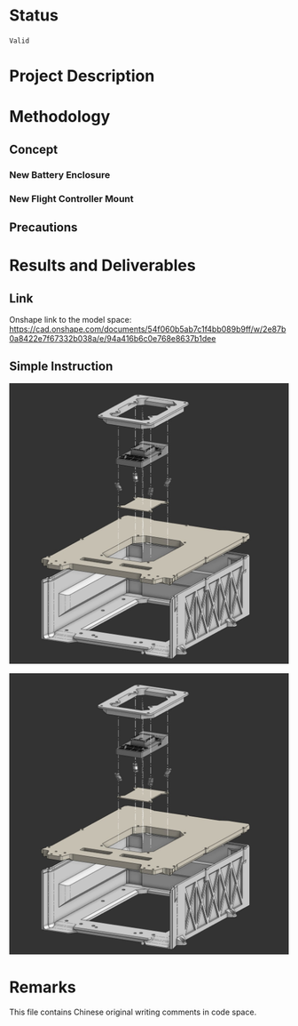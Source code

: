 [Chinese language comparison included 包含汉语对照]: #
# Status 
[状态]: #

`Valid`

[有效]: #

# Project Description 
[介绍]: #

[基于近期的试飞结果和对pt1三维设计工作空间的优化需求，工程部门在经过商讨后决定设立此任务，以便于对pt1的部分外壳和结构做出改进。]: #
[改进的部分包括新的Battery enclosure的组装件，以及新的飞行控制器安装座的组装件。另有新计划为飞行控制器设计保护舱盖，但此新计划预计将在本次组装件实地测试成功后再继续进行。]: #
[另外，基于志愿，本次项目还附加了对Tattu 3.5电池卡扣的局部重新设计，其结构强度已强化至可用空间所允许的尽可能高的水平]: #


# Methodology 
[方法]: #

[本项目灵活使用了Onshape的传统装配和特有的时空关联功能：将原有单个部件工作空间的特征树划分、重制、装配后，转变为了多部件装配空间，并在此装配空间的原点或特点时空状态下的参考图元上设计新的部件。]: #
[本次battery enclosure的设计成果，主要是由于对电池的几何外形做了较为详尽的参照而得到的。]: #

## Concept
[概念]: #

### New Battery Enclosure
[新电池仓]: #

[- 由于同时使用了先进的软件功能和传统的测量方法，新的battery enclosure得以保留了原有的机身安装孔位，且电池相对于机身的位置关系也维持了原样。]: #
[- 将匀质平面和减轻孔转化成了多个对角线布局的“骨骼-薄板”混合体，从而减轻了重量，而“薄板”也起到了一定程度的防尘效果。]: #
[- 取消了电池仓舱门结构，因为目前认为其防护性能一般且冗余。另外，目前认为电池连接器卡扣的安全性已满足固定电池的需求。]: #

### New Flight Controller Mount
[新飞行控制器安装座]: #

[- 基于battery enclosure的新布局以及其所提供的剩余空间。将飞行控制器安装座的设计成了可以嵌入battery enclosure的独立框架。]: #
[- 新减震结构是在旧款基础上的改良成果，将减震的方式由悬浮式改为了悬挂式。目的是为了降低飞行控制器的安装高度，节省空间，并为后续的保护舱盖预留设计空间。]: #
[- 需要使用旧款减震器同款的橡胶球]: #


## Precautions
[注意事项]: #

[- 由于本次对battery enclosure的轻量化设计，导致原本安装于其上方的飞行控制器和GNSS接收机模块产生了位置变化，在使用新的battery enclosure进行飞行前，需要重新测量并编辑这些设备的相对位置参数。]: #
[- 在飞行控制器保护舱盖安装之前，大量灰尘依然有可能从飞行控制器安装座的框架开口部分进入battery enclosure。]: #

# Results and Deliverables 
[成果和交付]: #

## Link
[链接]: #

Onshape link to the model space: https://cad.onshape.com/documents/54f060b5ab7c1f4bb089b9ff/w/2e87b0a8422e7f67332b038a/e/94a416b6c0e768e8637b1dee

[三维设计空间的Onshape链接：]: #

## Simple Instruction
[简易指导]: # 

![Full view of the new enclosure and flight controller mount (with Pixhawk 6x)](picture/explode_view.jpg)

[新battery enclosure和飞行控制器安装座的全视图（包括Pixhawk 6x）]: #

![Explode view](picture/explode_view.jpg)

[爆炸视图]: #

# Remarks 
[备注]: #

This file contains Chinese original writing comments in code space.

[此文件的代码空间内包含汉语原文注释]: #
